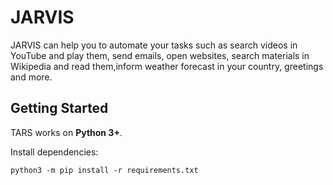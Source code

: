 # JARVIS

JARVIS can help you to automate your tasks such as search videos in YouTube and play them, send emails, open websites, search materials in Wikipedia and read them,inform weather forecast in your country, greetings and more.

## Getting Started

TARS works on **Python 3+**.

Install dependencies:

```
python3 -m pip install -r requirements.txt
```
